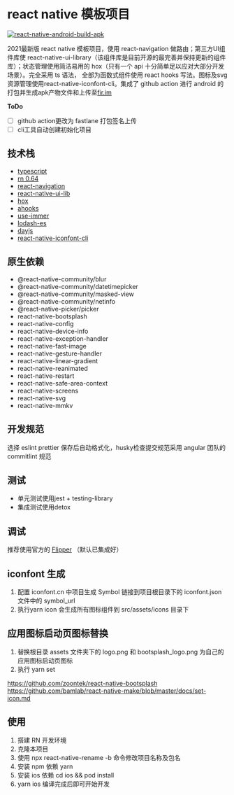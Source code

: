 # react native 模板项目

[![react-native-android-build-apk](https://github.com/VictorYuan666/rn-template/actions/workflows/react-native-android-build-apk.yml/badge.svg?branch=main)](https://github.com/VictorYuan666/rn-template/actions/workflows/react-native-android-build-apk.yml)

2021最新版 react native 模板项目，使用 react-navigation 做路由；第三方UI组件库使 react-native-ui-library（该组件库是目前开源的最完善并保持更新的组件库）；状态管理使用简洁易用的 hox（只有一个 api 十分简单足以应对大部分开发场景）。完全采用 ts 语法， 全部为函数式组件使用 react hooks 写法。图标及svg资源管理使用react-native-iconfont-cli。集成了 github action 进行 android 的打包并生成apk产物文件和上传至[fir.im](https://www.betaqr.com/apps)

**ToDo**

- [ ] github action更改为 fastlane 打包签名上传
- [ ] cli工具自动创建初始化项目

## 技术栈

- [typescript](https://www.typescriptlang.org/docs/handbook/intro.html)
- [rn 0.64](https://reactnative.dev/)
- [react-navigation](https://reactnavigation.org/docs/getting-started)
- [react-native-ui-lib](https://wix.github.io/react-native-ui-lib/getting-started/setup)
- [hox](https://github.com/umijs/hox)
- [ahooks](https://ahooks.gitee.io/zh-CN/hooks/async)
- [use-immer](https://github.com/immerjs/use-immer)
- [lodash-es](https://www.lodashjs.com/)
- [dayjs](https://dayjs.gitee.io/zh-CN)
- [react-native-iconfont-cli](https://github.com/iconfont-cli/react-native-iconfont-cli)

## 原生依赖

- @react-native-community/blur
- @react-native-community/datetimepicker
- @react-native-community/masked-view
- @react-native-community/netinfo
- @react-native-picker/picker
- react-native-bootsplash
- react-native-config
- react-native-device-info
- react-native-exception-handler
- react-native-fast-image
- react-native-gesture-handler
- react-native-linear-gradient
- react-native-reanimated
- react-native-restart
- react-native-safe-area-context
- react-native-screens
- react-native-svg
- react-native-mmkv

## 开发规范

选择 eslint prettier 保存后自动格式化，husky检查提交规范采用 angular 团队的 commitlint 规范

## 测试

- 单元测试使用jest + testing-library
- 集成测试使用detox

## 调试

推荐使用官方的 [Flipper](https://fbflipper.com/) （默认已集成好）

## iconfont 生成

1. 配置 iconfont.cn 中项目生成 Symbol 链接到项目根目录下的 iconfont.json 文件中的 symbol_url
2. 执行yarn icon 会生成所有图标组件到 src/assets/icons 目录下

## 应用图标启动页图标替换

1. 替换根目录 assets 文件夹下的 logo.png 和 bootsplash_logo.png 为自己的应用图标启动页图标
2. 执行 yarn set

https://github.com/zoontek/react-native-bootsplash
https://github.com/bamlab/react-native-make/blob/master/docs/set-icon.md

## 使用

1. 搭建 RN 开发环境
2. 克隆本项目
3. 使用 npx react-native-rename <newName> -b <bundleIdentifier> 命令修改项目名称及包名
4. 安装 npm 依赖 yarn
5. 安装 ios 依赖 cd ios && pod install
6. yarn ios 编译完成后即可开始开发
